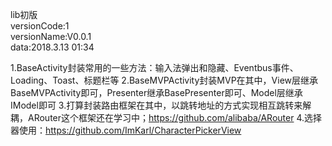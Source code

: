 lib初版  
versionCode:1  
versionName:V0.0.1  
data:2018.3.13 01:34  

1.BaseActivity封装常用的一些方法：输入法弹出和隐藏、Eventbus事件、Loading、Toast、标题栏等
2.BaseMVPActivity封装MVP在其中，View层继承BaseMVPActivity即可，Presenter继承BasePresenter即可、Model层继承IModel即可
3.打算封装路由框架在其中，以跳转地址的方式实现相互跳转来解耦，ARouter这个框架还在学习中；https://github.com/alibaba/ARouter
4.选择器使用：https://github.com/ImKarl/CharacterPickerView